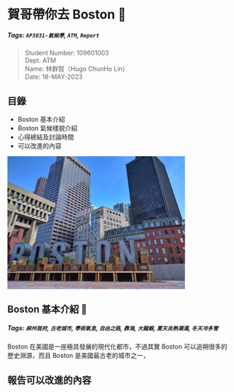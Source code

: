 # 賀哥帶你去 Boston 🚀
##### Tags: `AP3031-氣候學`, `ATM`, `Report`

> Student Number: 109601003  
> Dept. ATM  
> Name: 林群賀（Hugo ChunHo Lin）  
> Date: 18-MAY-2023

## 目錄
- Boston 基本介紹
- Boston 氣候樣貌介紹
- 心得總結及討論時間  
- 可以改進的內容

<img align="center" height="300px" src="./img/contents.png" alt="Content Figure" />

## Boston 基本介紹 🦞

##### Tags: `麻州首府`, `古老城市`, `學術氣息`, `自由之路`, `靠海`, `大龍蝦`, `夏天炎熱潮濕`, `冬天冷多雪`

Boston 在美國是一座極具發展的現代化都市，不過其實 Boston 可以追朔很多的歷史淵源，而且 Boston 是美國最古老的城市之一，

## 報告可以改進的內容